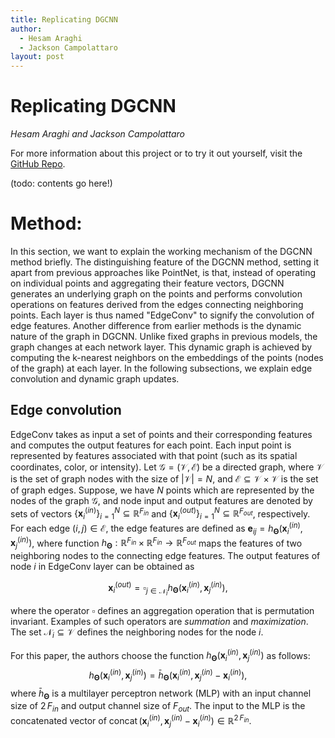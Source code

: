 ```yaml
---
title: Replicating DGCNN
author:
  - Hesam Araghi
  - Jackson Campolattaro
layout: post
---
```


# Replicating DGCNN
*Hesam Araghi and Jackson Campolattaro*

For more information about this project or to try it out yourself, visit
the [GitHub Repo](https://github.com/JacksonCampolattaro/dgcnn-replication).

(todo: contents go here!)

# Method:

In this section, we want to explain the working mechanism of the DGCNN method briefly. The distinguishing feature of the DGCNN method, setting it apart from previous approaches like PointNet, is that, instead of operating on individual points and aggregating their feature vectors, DGCNN generates an underlying graph on the points and performs convolution operations on features derived from the edges connecting neighboring points. Each layer is thus named "EdgeConv" to signify the convolution of edge features. Another difference from earlier methods is the dynamic nature of the graph in DGCNN. Unlike fixed graphs in previous models, the graph changes at each network layer. This dynamic graph is achieved by computing the k-nearest neighbors on the embeddings of the points (nodes of the graph) at each layer. In the following subsections, we explain edge convolution and dynamic graph updates.

## Edge convolution

EdgeConv takes as input a set of points and their corresponding features and computes the output features for each point. Each input point is represented by features associated with that point (such as its spatial coordinates, color, or intensity). Let 
$\mathcal{G}=(\mathcal{V},\mathcal{E})$ 
be a directed graph, where $\mathcal{V}$ is the set of graph nodes with the size of $\lvert \mathcal{V}\rvert = N$, and $\mathcal{E} \subseteq \mathcal{V}\times \mathcal{V}$ is the set of graph edges. Suppose, we have $N$ points which are represented by the nodes of the graph $\mathcal{G}$, and node input and output features are denoted by sets of vectors $\{\mathbf{x}_i^{(in)}\}_{i=1}^{N}\subseteq \mathbb{R}^{F_{in}}$ and $\{\mathbf{x}_i^{(out)}\}_{i=1}^{N}\subseteq \mathbb{R}^{F_{out}}$, respectively. For each edge $(i,j)\in\mathcal{E}$, the edge features are defined as $\mathbf{e}_{ij}=h_{\mathbf{\Theta}}(\mathbf{x}_i^{(in)},\mathbf{x}_j^{(in)})$, where function $h_{\mathbf{\Theta}}:\mathbb{R}^{F_{in}}\times\mathbb{R}^{F_{in}}\rightarrow \mathbb{R}^{F_{out}}$ maps the features of two neighboring nodes to the connecting edge features. The output features of node $i$ in EdgeConv layer can be obtained as

$$
\mathbf{x}^{(out)}_i =\mathop{\square}_{j\in \mathcal{N}_i} h_{\mathbf{\Theta}}(\mathbf{x}_i^{(in)},\mathbf{x}_j^{(in)}),
$$

where the operator $\square$ defines an aggregation operation that is permutation invariant. Examples of such operators are *summation* and *maximization*. The set $\mathcal{N}_i\subseteq\mathcal{V}$ defines the neighboring nodes for the node $i$. 

For this paper, the authors choose the function $h_{\mathbf{\Theta}}(\mathbf{x}_i^{(in)},\mathbf{x}_j^{(in)})$ as follows:
$$
h_{\mathbf{\Theta}}(\mathbf{x}_i^{(in)},\mathbf{x}_j^{(in)})={\bar h}_{\mathbf{\Theta}}(\mathbf{x}_i^{(in)},\mathbf{x}_j^{(in)} - \mathbf{x}_i^{(in)}),
$$
where ${\bar h}_{\mathbf{\Theta}}$ is a multilayer perceptron network (MLP) with an input channel size of $2\,F_{in}$  and output channel size of $F_{out}$. The input to the MLP is the concatenated vector of $\mathop{concat}\big({\mathbf{x}_i^{(in)}},\mathbf{x}_j^{(in)} - \mathbf{x}_i^{(in)}\big)\in\mathbb{R}^{2\,F_{in}}$. 

